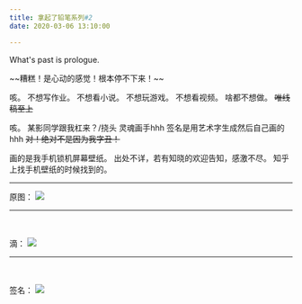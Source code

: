 ```yaml
---
title: 拿起了铅笔系列#2
date: 2020-03-06 13:10:00

---
```

What's past is prologue.

<!--more-->~~糟糕！是心动的感觉！根本停不下来！~~
咳。
不想写作业。
不想看小说。
不想玩游戏。
不想看视频。
啥都不想做。
~~唯线稿至上~~

咳。
某影同学跟我杠来？/挠头
灵魂画手hhh
签名是用艺术字生成然后自己画的hhh
~~对！绝对不是因为我字丑！~~

画的是我手机锁机屏幕壁纸。
出处不详，若有知晓的欢迎告知，感激不尽。
知乎上找手机壁纸的时候找到的。

----------
原图：
![](https://buyao.mobi/i/2020/03/06/yvxy4g.jpg)


----------
<br><br>
滴：
![](https://buyao.mobi/i/2020/03/06/yvxrhl.jpg)


----------
<br><br>
签名：
![](https://buyao.mobi/i/2020/03/06/yvxaxw.jpg)